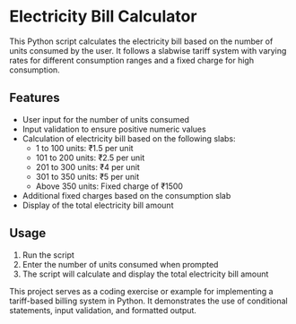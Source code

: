 # Electricity Bill Calculator

This Python script calculates the electricity bill based on the number of units consumed by the user. 
It follows a slabwise tariff system with varying rates for different consumption ranges and a fixed charge for high consumption.

## Features

- User input for the number of units consumed
- Input validation to ensure positive numeric values
- Calculation of electricity bill based on the following slabs:
  - 1 to 100 units: ₹1.5 per unit
  - 101 to 200 units: ₹2.5 per unit
  - 201 to 300 units: ₹4 per unit
  - 301 to 350 units: ₹5 per unit
  - Above 350 units: Fixed charge of ₹1500
- Additional fixed charges based on the consumption slab
- Display of the total electricity bill amount

## Usage

1. Run the script
2. Enter the number of units consumed when prompted
3. The script will calculate and display the total electricity bill amount

This project serves as a coding exercise or example for implementing a tariff-based billing system in Python. 
It demonstrates the use of conditional statements, input validation, and formatted output.
